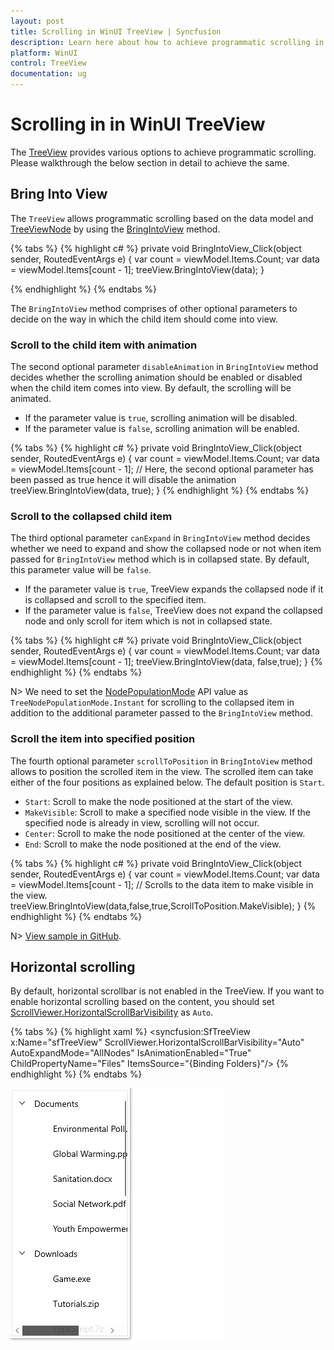 ```yaml
---
layout: post
title: Scrolling in WinUI TreeView | Syncfusion
description: Learn here about how to achieve programmatic scrolling in Syncfusion WinUI TreeView and more details.
platform: WinUI
control: TreeView
documentation: ug
---
```


# Scrolling in in WinUI TreeView
The [TreeView](https://help.syncfusion.com/cr/winui/Syncfusion.UI.Xaml.TreeView.SfTreeView.html) provides various options to achieve programmatic scrolling. Please walkthrough the below section in detail to achieve the same.

## Bring Into View

The `TreeView` allows programmatic scrolling based on the data model and [TreeViewNode](https://help.syncfusion.com/cr/winui/Syncfusion.UI.Xaml.TreeView.Engine.TreeViewNode.html) by using the [BringIntoView](https://help.syncfusion.com/cr/winui/Syncfusion.UI.Xaml.TreeView.SfTreeView.html#Syncfusion_UI_Xaml_TreeView_SfTreeView_BringIntoView_Syncfusion_UI_Xaml_TreeView_Engine_TreeViewNode_System_Boolean_System_Boolean_Syncfusion_UI_Xaml_TreeView_ScrollToPosition_) method.

{% tabs %}
{% highlight c# %}
private void BringIntoView_Click(object sender, RoutedEventArgs e)
{
    var count = viewModel.Items.Count;
    var data = viewModel.Items[count - 1];
    treeView.BringIntoView(data);
}

{% endhighlight %}
{% endtabs %}

The `BringIntoView` method comprises of other optional parameters to decide on the way in which the child item should come into view. 

### Scroll to the child item with animation

The second optional parameter `disableAnimation` in `BringIntoView` method decides whether the scrolling animation should be enabled or disabled when the child item comes into view. By default, the scrolling will be animated.

* If the parameter value is `true`, scrolling animation will be disabled.
* If the parameter value is `false`, scrolling animation will be enabled.

{% tabs %}
{% highlight c# %}
private void BringIntoView_Click(object sender, RoutedEventArgs e)
{
    var count = viewModel.Items.Count;
    var data = viewModel.Items[count - 1];
    // Here, the second optional parameter has been passed as true hence it will disable the animation
    treeView.BringIntoView(data, true);
}
{% endhighlight %}
{% endtabs %}

### Scroll to the collapsed child item

 The third optional parameter `canExpand` in `BringIntoView` method decides whether we need to expand and show the collapsed node or not when item passed for `BringIntoView` method which is in collapsed state. By default, this parameter value will be `false`.
 
 * If the parameter value is `true`, TreeView expands the collapsed node if it is collapsed and scroll to the specified item.
 * If the parameter value is `false`, TreeView does not expand the collapsed node and only scroll for item which is not in collapsed state.

{% tabs %}
{% highlight c# %}
private void BringIntoView_Click(object sender, RoutedEventArgs e)
{
    var count = viewModel.Items.Count;
    var data = viewModel.Items[count - 1];
    treeView.BringIntoView(data, false,true);
}
{% endhighlight %}
{% endtabs %}

N> We need to set the [NodePopulationMode](https://help.syncfusion.com/cr/winui/Syncfusion.UI.Xaml.TreeView.SfTreeView.html#Syncfusion_UI_Xaml_TreeView_SfTreeView_NodePopulationMode) API value as `TreeNodePopulationMode.Instant` for scrolling to the collapsed item in addition to the additional parameter passed to the `BringIntoView` method.

### Scroll the item into specified position

The fourth optional parameter `scrollToPosition` in `BringIntoView` method allows to position the scrolled item in the view. The scrolled item can take either of the four positions as explained below. The default position is `Start`.

* `Start`: Scroll to make the node positioned at the start of the view.
* `MakeVisible`: Scroll to make a specified node visible in the view. If the specified node is already in view, scrolling will not occur.
* `Center`: Scroll to make the node positioned at the center of the view.
* `End`: Scroll to make the node positioned at the end of the view.

{% tabs %}
{% highlight c# %}
private void BringIntoView_Click(object sender, RoutedEventArgs e)
{
    var count = viewModel.Items.Count;
    var data = viewModel.Items[count - 1];
    // Scrolls to the data item to make visible in the view.
    treeView.BringIntoView(data,false,true,ScrollToPosition.MakeVisible);
}
{% endhighlight %}
{% endtabs %}

N> [View sample in GitHub](https://github.com/SyncfusionExamples/syncfusion-winui-treeview-examples/tree/main/Samples/Bring-into-View).

## Horizontal scrolling

By default, horizontal scrollbar is not enabled in the TreeView. If you want to enable horizontal scrolling based on the content, you should set [ScrollViewer.HorizontalScrollBarVisibility](https://docs.microsoft.com/en-us/windows/winui/api/microsoft.ui.xaml.controls.scrollviewer.horizontalscrollbarvisibility?view=winui-3.0-preview) as `Auto`. 

{% tabs %}
{% highlight xaml %}
<syncfusion:SfTreeView  
                x:Name="sfTreeView" 
                ScrollViewer.HorizontalScrollBarVisibility="Auto" 
                AutoExpandMode="AllNodes"
                IsAnimationEnabled="True" 
				ChildPropertyName="Files"
                ItemsSource="{Binding Folders}"/>
{% endhighlight %}
{% endtabs %}

![WinUI TreeView with horizontal scrolling enabled](Scrolling_images/Scrolling_image1.gif)

